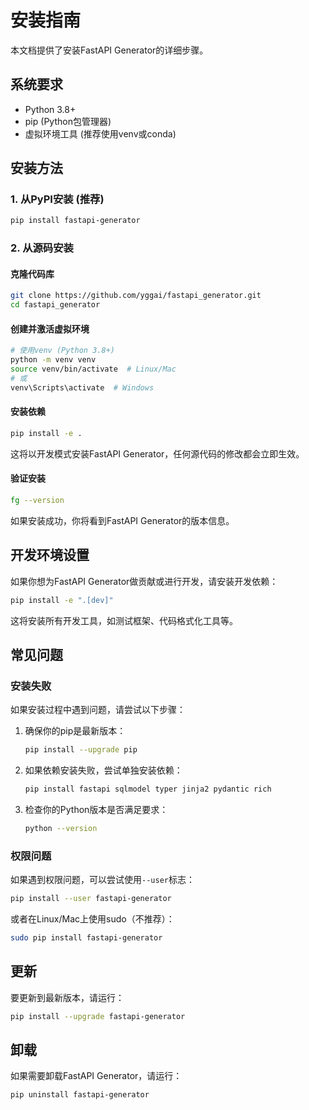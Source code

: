 # 安装指南

本文档提供了安装FastAPI Generator的详细步骤。

## 系统要求

- Python 3.8+
- pip (Python包管理器)
- 虚拟环境工具 (推荐使用venv或conda)

## 安装方法

### 1. 从PyPI安装 (推荐)

```bash
pip install fastapi-generator
```

### 2. 从源码安装

#### 克隆代码库

```bash
git clone https://github.com/yggai/fastapi_generator.git
cd fastapi_generator
```

#### 创建并激活虚拟环境

```bash
# 使用venv (Python 3.8+)
python -m venv venv
source venv/bin/activate  # Linux/Mac
# 或
venv\Scripts\activate  # Windows
```

#### 安装依赖

```bash
pip install -e .
```

这将以开发模式安装FastAPI Generator，任何源代码的修改都会立即生效。

#### 验证安装

```bash
fg --version
```

如果安装成功，你将看到FastAPI Generator的版本信息。

## 开发环境设置

如果你想为FastAPI Generator做贡献或进行开发，请安装开发依赖：

```bash
pip install -e ".[dev]"
```

这将安装所有开发工具，如测试框架、代码格式化工具等。

## 常见问题

### 安装失败

如果安装过程中遇到问题，请尝试以下步骤：

1. 确保你的pip是最新版本：
   ```bash
   pip install --upgrade pip
   ```

2. 如果依赖安装失败，尝试单独安装依赖：
   ```bash
   pip install fastapi sqlmodel typer jinja2 pydantic rich
   ```

3. 检查你的Python版本是否满足要求：
   ```bash
   python --version
   ```

### 权限问题

如果遇到权限问题，可以尝试使用`--user`标志：

```bash
pip install --user fastapi-generator
```

或者在Linux/Mac上使用sudo（不推荐）：

```bash
sudo pip install fastapi-generator
```

## 更新

要更新到最新版本，请运行：

```bash
pip install --upgrade fastapi-generator
```

## 卸载

如果需要卸载FastAPI Generator，请运行：

```bash
pip uninstall fastapi-generator
``` 